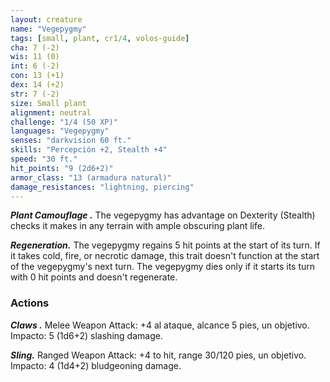```yaml
---
layout: creature
name: "Vegepygmy"
tags: [small, plant, cr1/4, volos-guide]
cha: 7 (-2)
wis: 11 (0)
int: 6 (-2)
con: 13 (+1)
dex: 14 (+2)
str: 7 (-2)
size: Small plant
alignment: neutral
challenge: "1/4 (50 XP)"
languages: "Vegepygmy"
senses: "darkvision 60 ft."
skills: "Percepción +2, Stealth +4"
speed: "30 ft."
hit_points: "9 (2d6+2)"
armor_class: "13 (armadura natural)"
damage_resistances: "lightning, piercing"
---
```


***Plant Camouflage .*** The vegepygmy has advantage on Dexterity (Stealth) checks it makes in any terrain with ample obscuring plant life.

***Regeneration.*** The vegepygmy regains 5 hit points at the start of its turn. If it takes cold, fire, or necrotic damage, this trait doesn't function at the start of the vegepygmy's next turn. The vegepygmy dies only if it starts its turn with 0 hit points and doesn't regenerate.

### Actions

***Claws .*** Melee Weapon Attack: +4 al ataque, alcance 5 pies, un objetivo. Impacto: 5 (1d6+2) slashing damage.

***Sling.*** Ranged Weapon Attack: +4 to hit, range 30/120 pies, un objetivo. Impacto: 4 (1d4+2) bludgeoning damage.